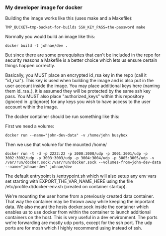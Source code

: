 ### My developer image for docker

Building the image works like this (uses make and a Makefile):

```TMP_BUCKET=tmp-bucket-for-builds SSH_KEY_PASS=the-password make```

Normally you would build an image like this:

```docker build -t johnae/dev .```

But since there are some prerequisites that can't be included in the repo for security reasons a Makefile is a better choice which lets us ensure certain things happen correctly.

Basically, you MUST place an encrypted id_rsa key in the repo (call it "id_rsa"). This key is used when building the image and is also put in the user account inside the image. You may place additional keys here (naming them id_rsa_<something>), it is assumed they will be protected by the same ssh key pass.
You MUST also place "authorized_keys" within this repository (ignored in .gitignore) for any keys you wish to have access to the user account within the image.

The docker container should be run something like this:

First we need a volume:

```docker run --name="john-dev-data" -v /home/john busybox```

Then we use that volume for the mounted /home/<user>

```docker run -t -d -p 2222:22 -p 3000:3000/udp -p 3001:3001/udp -p 3002:3002/udp -p 3003:3003/udp -p 3004:3004/udp -p 3005:3005/udp -v /var/run/docker.sock:/var/run/docker.sock --volumes-from=john-dev-data --name="johnae-dev" johnae/dev```

The default entrypoint is /entrypoint.sh which will also setup any env vars set starting with EXPORT_THE_VAR_NAME_HERE using the file /etc/profile.d/docker-env.sh (created on container startup).

We're mounting the user home from a previously created data container. That way the container may be thrown away while keeping the important data. We also mount the hosts docker.sock inside the container which enables us to use docker from within the container to launch additional containers on the host. This is very useful in a dev environment. The ports we're forwarding are mostly udp ports, except for the ssh port. The udp ports are for mosh which I highly recommend using instead of ssh.
